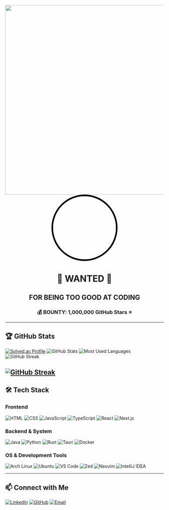 
<p align="center">
  <img src="https://upload.wikimedia.org/wikipedia/commons/thumb/6/6a/Old_paper_texture_background.jpg/1200px-Old_paper_texture_background.jpg" width="600" height="auto">
  <br>
  <img src="https://imgur.com/YOUR_PROFILE_IMAGE.png" width="200" style="border-radius: 50%; border: 5px solid black;">
  <h1 align="center">🔎 WANTED 🔎</h1>
  <h2 align="center">FOR BEING TOO GOOD AT CODING</h2>
  <h3 align="center">💰 BOUNTY: 1,000,000 GitHub Stars ⭐</h3>
</p>

---

## 🏆 **GitHub Stats**
[![Solved.ac Profile](http://mazassumnida.wtf/api/v2/generate_badge?boj=wihyoungsu)](https://solved.ac/wihyoungsu)
![GitHub Stats](https://github-readme-stats.vercel.app/api?username=Wihyeongsu&show_icons=true&theme=dark)
![Most Used Languages](https://github-readme-stats.vercel.app/api/top-langs/?username=Wihyeongsu&layout=compact&theme=dark)
![GitHub Streak](https://github-readme-streak-stats.herokuapp.com/?user=Wihyeongsu&theme=dark)

[![GitHub Streak](https://streak-stats.demolab.com?user=Wihyeongsu&theme=blueberry&border_radius=5.5&date_format=%5BY%20%5DM%20j&background=60%2C792A25DA%2C6A389D9A&ring=EF3420E0&fire=80FFF6)](https://git.io/streak-stats)
---

## 🛠 **Tech Stack**
### **Frontend**
![HTML](https://img.shields.io/badge/-HTML5-E34F26?logo=html5&logoColor=white)
![CSS](https://img.shields.io/badge/-CSS3-1572B6?logo=css3&logoColor=white)
![JavaScript](https://img.shields.io/badge/-JavaScript-F7DF1E?logo=javascript&logoColor=black)
![TypeScript](https://img.shields.io/badge/-TypeScript-3178C6?logo=typescript&logoColor=white)
![React](https://img.shields.io/badge/-React-61DAFB?logo=react&logoColor=white)
![Next.js](https://img.shields.io/badge/-Next.js-000000?logo=nextdotjs&logoColor=white)

### **Backend & System**
![Java](https://img.shields.io/badge/-Java-ED8B00?logo=java&logoColor=white)
![Python](https://img.shields.io/badge/-Python-3776AB?logo=python&logoColor=white)
![Rust](https://img.shields.io/badge/-Rust-000000?logo=rust&logoColor=white)
![Tauri](https://img.shields.io/badge/-Tauri-FFC131?logo=tauri&logoColor=black)
![Docker](https://img.shields.io/badge/-Docker-2496ED?logo=docker&logoColor=white)

### **OS & Development Tools**
![Arch Linux](https://img.shields.io/badge/-Arch_Linux-1793D1?logo=archlinux&logoColor=white)
![Ubuntu](https://img.shields.io/badge/-Ubuntu-E95420?logo=ubuntu&logoColor=white)
![VS Code](https://img.shields.io/badge/-VSCode-007ACC?logo=visualstudiocode&logoColor=white)
![Zed](https://img.shields.io/badge/-Zed-000000?logo=zed&logoColor=white)
![Neovim](https://img.shields.io/badge/-Neovim-57A143?logo=neovim&logoColor=white)
![IntelliJ IDEA](https://img.shields.io/badge/-IntelliJ_IDEA-000000?logo=intellijidea&logoColor=white)

---

## 📫 Connect with Me
[![LinkedIn](https://img.shields.io/badge/-LinkedIn-0077B5?logo=linkedin&logoColor=white)](https://linkedin.com/in/wihyeongsu)
[![GitHub](https://img.shields.io/badge/-GitHub-181717?logo=github&logoColor=white)](https://github.com/Wihyeongsu)
[![Email](https://img.shields.io/badge/-Email-D14836?logo=gmail&logoColor=white)](mailto:wihyeongsu@example.com)
